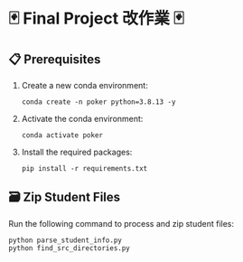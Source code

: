 # 🃏 Final Project 改作業 🃏
## 📋 Prerequisites

1. Create a new conda environment:
   ```
   conda create -n poker python=3.8.13 -y
   ```

2. Activate the conda environment:
   ```
   conda activate poker
   ```

3. Install the required packages:
   ```
   pip install -r requirements.txt
   ```

## 🗃️ Zip Student Files

Run the following command to process and zip student files:

```
python parse_student_info.py
python find_src_directories.py
```



